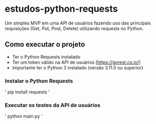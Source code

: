 # estudos-python-requests
Um simples MVP em uma API de usuários fazendo uso das principais requisições (Get, Put, Post, Delete) utilizando requests no Python.

## Como executar o projeto

* Ter o Python Requests instalado
* Ter um token válido na API de usuários [https://gorest.co.in/]
* Importante ter o Python 3 instalado (versão 3.11.0 ou superior)

### Instalar o Python Requests
'
 pip install requests
'

### Executar os testes da API de usuários
'
 python main.py
'

